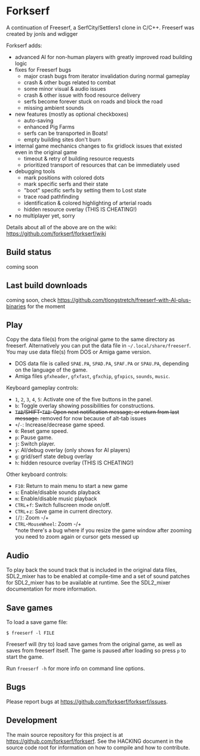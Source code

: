 Forkserf
========

A continuation of Freeserf, a SerfCity/Settlers1 clone in C/C++.  Freeserf was created by jonls and wdigger

Forkserf adds:
- advanced AI for non-human players with greatly improved road building logic
- fixes for Freeserf bugs
  - major crash bugs from iterator invalidation during normal gameplay
  - crash & other bugs related to combat
  - some minor visual & audio issues
  - crash & other issue with food resource delivery
  - serfs become forever stuck on roads and block the road
  - missing ambient sounds
- new features (mostly as optional checkboxes)
  - auto-saving
  - enhanced Pig Farms
  - serfs can be transported in Boats!
  - empty building sites don't burn
- internal game mechanics changes to fix gridlock issues that existed even in the original game
  - timeout & retry of building resource requests
  - prioritized transport of resources that can be immediately used
- debugging tools
  - mark positions with colored dots
  - mark specific serfs and their state
  - "boot" specific serfs by setting them to Lost state
  - trace road pathfinding
  - identification & colored highlighting of arterial roads
  - hidden resource overlay (THIS IS CHEATING!)
- no multiplayer yet, sorry

Details about all of the above are on the wiki: https://github.com/forkserf/forkserf/wiki

Build status
------------
coming soon

Last build downloads
--------------------

coming soon, check https://github.com/tlongstretch/freeserf-with-AI-plus-binaries for the moment

Play
------
Copy the data file(s) from the original game to the same directory as freeserf. Alternatively you can put the data file in `~/.local/share/freeserf`. You may use data file(s) from DOS or Amiga game version.

* DOS data file is called `SPAE.PA`, `SPAD.PA`, `SPAF.PA` or `SPAU.PA`, depending on the language of the game.
* Amiga files `gfxheader`, `gfxfast`, `gfxchip`, `gfxpics`, `sounds`, `music`.

Keyboard gameplay controls:

* `1`, `2`, `3`, `4`, `5`: Activate one of the five buttons in the panel.
* `b`: Toggle overlay showing possibilities for constructions.
* ~~`TAB`/SHIFT-`TAB`: Open next notification message; or return from last message.~~ removed for now because of alt-tab issues
* `+`/`-`: Increase/decrease game speed.
* `0`: Reset game speed.
* `p`: Pause game.
* `j`: Switch player.
* `y`: AI/debug overlay (only shows for AI players)
* `g`: grid/serf state debug overlay
* `h`: hidden resource overlay (THIS IS CHEATING!)

Other keyboard controls:

* `F10`: Return to main menu to start a new game
* `s`: Enable/disable sounds playback
* `m`: Enable/disable music playback
* `CTRL`+`f`: Switch fullscreen mode on/off.
* `CTRL`+`z`: Save game in current directory.
* `[`/`]`: Zoom -/+
* `CTRL`-`MouseWheel`: Zoom -/+     
  *note there's a bug where if you resize the game window after zooming you need to zoom again or cursor gets messed up


Audio
-----

To play back the sound track that is included in the original data files,
SDL2_mixer has to be enabled at compile-time and a set of sound patches
for SDL2_mixer has to be available at runtime. See the SDL2_mixer
documentation for more information.


Save games
----------
To load a save game file:

`$ freeserf -l FILE`

Freeserf will (try to) load save games from the original game, as well as saves from freeserf itself.
The game is paused after loading so press `p` to start the game.

Run `freeserf -h` for more info on command line options.


Bugs
----
Please report bugs at <https://github.com/forkserf/forkserf/issues>.


Development
-----------
The main source repository for this project is at <https://github.com/forkserf/forkserf>. See the HACKING document in the source code root for information on how to compile and how to contribute.
